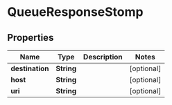 

# QueueResponseStomp


## Properties

| Name | Type | Description | Notes |
|------------ | ------------- | ------------- | -------------|
|**destination** | **String** |  |  [optional] |
|**host** | **String** |  |  [optional] |
|**uri** | **String** |  |  [optional] |



